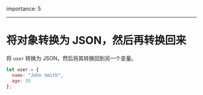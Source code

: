 importance: 5

---

# 将对象转换为 JSON，然后再转换回来

将 `user` 转换为 JSON，然后将其转换回到另一个变量。

```js
let user = {
  name: "John Smith",
  age: 35
};
```
